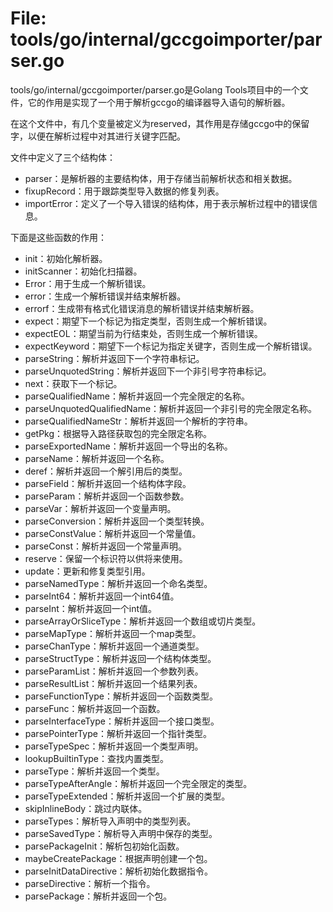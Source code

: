 # File: tools/go/internal/gccgoimporter/parser.go

tools/go/internal/gccgoimporter/parser.go是Golang Tools项目中的一个文件，它的作用是实现了一个用于解析gccgo的编译器导入语句的解析器。

在这个文件中，有几个变量被定义为reserved，其作用是存储gccgo中的保留字，以便在解析过程中对其进行关键字匹配。

文件中定义了三个结构体：

- parser：是解析器的主要结构体，用于存储当前解析状态和相关数据。
- fixupRecord：用于跟踪类型导入数据的修复列表。
- importError：定义了一个导入错误的结构体，用于表示解析过程中的错误信息。

下面是这些函数的作用：

- init：初始化解析器。
- initScanner：初始化扫描器。
- Error：用于生成一个解析错误。
- error：生成一个解析错误并结束解析器。
- errorf：生成带有格式化错误消息的解析错误并结束解析器。
- expect：期望下一个标记为指定类型，否则生成一个解析错误。
- expectEOL：期望当前为行结束处，否则生成一个解析错误。
- expectKeyword：期望下一个标记为指定关键字，否则生成一个解析错误。
- parseString：解析并返回下一个字符串标记。
- parseUnquotedString：解析并返回下一个非引号字符串标记。
- next：获取下一个标记。
- parseQualifiedName：解析并返回一个完全限定的名称。
- parseUnquotedQualifiedName：解析并返回一个非引号的完全限定名称。
- parseQualifiedNameStr：解析并返回一个解析的字符串。
- getPkg：根据导入路径获取包的完全限定名称。
- parseExportedName：解析并返回一个导出的名称。
- parseName：解析并返回一个名称。
- deref：解析并返回一个解引用后的类型。
- parseField：解析并返回一个结构体字段。
- parseParam：解析并返回一个函数参数。
- parseVar：解析并返回一个变量声明。
- parseConversion：解析并返回一个类型转换。
- parseConstValue：解析并返回一个常量值。
- parseConst：解析并返回一个常量声明。
- reserve：保留一个标识符以供将来使用。
- update：更新和修复类型引用。
- parseNamedType：解析并返回一个命名类型。
- parseInt64：解析并返回一个int64值。
- parseInt：解析并返回一个int值。
- parseArrayOrSliceType：解析并返回一个数组或切片类型。
- parseMapType：解析并返回一个map类型。
- parseChanType：解析并返回一个通道类型。
- parseStructType：解析并返回一个结构体类型。
- parseParamList：解析并返回一个参数列表。
- parseResultList：解析并返回一个结果列表。
- parseFunctionType：解析并返回一个函数类型。
- parseFunc：解析并返回一个函数。
- parseInterfaceType：解析并返回一个接口类型。
- parsePointerType：解析并返回一个指针类型。
- parseTypeSpec：解析并返回一个类型声明。
- lookupBuiltinType：查找内置类型。
- parseType：解析并返回一个类型。
- parseTypeAfterAngle：解析并返回一个完全限定的类型。
- parseTypeExtended：解析并返回一个扩展的类型。
- skipInlineBody：跳过内联体。
- parseTypes：解析导入声明中的类型列表。
- parseSavedType：解析导入声明中保存的类型。
- parsePackageInit：解析包初始化函数。
- maybeCreatePackage：根据声明创建一个包。
- parseInitDataDirective：解析初始化数据指令。
- parseDirective：解析一个指令。
- parsePackage：解析并返回一个包。

